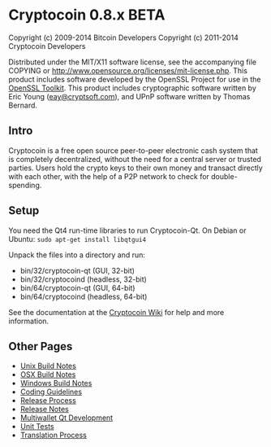 Cryptocoin 0.8.x BETA
====================

Copyright (c) 2009-2014 Bitcoin Developers
Copyright (c) 2011-2014 Cryptocoin Developers

Distributed under the MIT/X11 software license, see the accompanying
file COPYING or http://www.opensource.org/licenses/mit-license.php.
This product includes software developed by the OpenSSL Project for use in the [OpenSSL Toolkit](http://www.openssl.org/). This product includes
cryptographic software written by Eric Young ([eay@cryptsoft.com](mailto:eay@cryptsoft.com)), and UPnP software written by Thomas Bernard.


Intro
---------------------
Cryptocoin is a free open source peer-to-peer electronic cash system that is
completely decentralized, without the need for a central server or trusted
parties.  Users hold the crypto keys to their own money and transact directly
with each other, with the help of a P2P network to check for double-spending.


Setup
---------------------
You need the Qt4 run-time libraries to run Cryptocoin-Qt. On Debian or Ubuntu:
	`sudo apt-get install libqtgui4`

Unpack the files into a directory and run:

- bin/32/cryptocoin-qt (GUI, 32-bit)
- bin/32/cryptocoind (headless, 32-bit)
- bin/64/cryptocoin-qt (GUI, 64-bit)
- bin/64/cryptocoind (headless, 64-bit)

See the documentation at the [Cryptocoin Wiki](http://cryptocoin.info)
for help and more information.


Other Pages
---------------------
- [Unix Build Notes](build-unix.md)
- [OSX Build Notes](build-osx.md)
- [Windows Build Notes](build-msw.md)
- [Coding Guidelines](coding.md)
- [Release Process](release-process.md)
- [Release Notes](release-notes.md)
- [Multiwallet Qt Development](multiwallet-qt.md)
- [Unit Tests](unit-tests.md)
- [Translation Process](translation_process.md)
